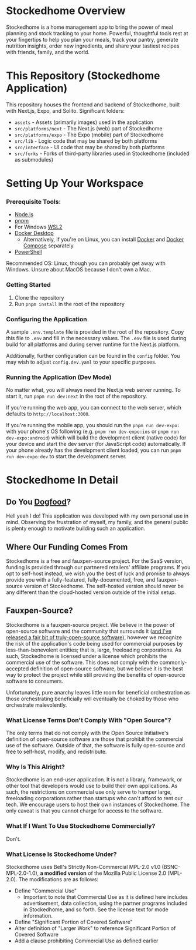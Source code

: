 # Stockedhome Overview

Stockedhome is a home management app to bring the power of meal planning and stock tracking to your home. Powerful, thoughtful tools rest at your fingertips to help you plan your meals, track your pantry, generate nutrition insights, order new ingredients, and share your tastiest recipes with friends, family, and the world.

# This Repository (Stockedhome Application)
This repository houses the frontend and backend of Stockedhome, built with Next.js, Expo, and Solito. Significant folders:
* `assets` - Assets (primarily images) used in the application
* `src/platforms/next` - The Next.js (web) part of Stockedhome
* `src/platforms/expo` - The Expo (mobile) part of Stockedhome
* `src/lib` - Logic code that may be shared by both platforms
* `src/interface` - UI code that may be shared by both platforms
* `src/forks` - Forks of third-party libraries used in Stockedhome (included as submodules)

# Setting Up Your Workspace

### Prerequisite Tools:
* [Node.js](https://nodejs.org/en/)
* [pnpm](https://pnpm.io/)
* For Windows [WSL2](https://docs.microsoft.com/en-us/windows/wsl/install)
* [Docker Desktop](https://www.docker.com/products/docker-desktop)
  * Alternatively, if you're on Linux, you can install [Docker](https://docs.docker.com/get-docker/) and [Docker Compose](https://docs.docker.com/compose/install/) separately
* [PowerShell](https://docs.microsoft.com/en-us/powershell/scripting/install/installing-powershell)

Recommended OS: Linux, though you can probably get away with Windows. Unsure about MacOS because I don't own a Mac.

### Getting Started
1. Clone the repository
2. Run `pnpm install` in the root of the repository

### Configuring the Application

A sample `.env.template` file is provided in the root of the repository. Copy this file to `.env` and fill in the necessary values. The `.env` file is used during build for all platforms and during server runtime for the Next.js platform.

Additionally, further configuration can be found in the `config` folder. You may wish to adjust `config.dev.yaml` to your specific purposes.

### Running the Application (Dev Mode)
No matter what, you will always need the Next.js web server running. To start it, run `pnpm run dev:next` in the root of the repository.

If you're running the web app, you can connect to the web server, which defaults to `http://localhost:3000`.

If you're running the mobile app, you should run the `pnpm run dev-expo:` with your phone's OS following (e.g. `pnpm run dev-expo:ios` or `pnpm run dev-expo:android`) which will build the development client (native code) for your device and start the dev server (for JavaScript code) automatically. If your phone already has the development client loaded, you can run `pnpm run dev-expo:dev` to start the development server.

# Stockedhome In Detail

## Do You [Dogfood](https://en.wikipedia.org/wiki/Eating_your_own_dog_food)?
Hell yeah I do! This application was developed with my own personal use in mind. Observing the frustration of myself, my family, and the general public is plenty enough to motivate building such an application.

## Where Our Funding Comes From
Stockedhome is a free and fauxpen-source project. For the SaaS version, funding is provided through our partnered retailers' affiliate programs. If you opt to self-host instead, we wish you the best of luck and promise to always provide you with a fully-featured, fully-documented, free, and fauxpen-source version of Stockedhome. The self-hosted version should never be any different than the cloud-hosted version outside of the initial setup.

## Fauxpen-Source?
Stockedhome is a fauxpen-source project. We believe in the power of open-source software and the community that surrounds it ([and I've released a fair bit of truly-open-source software](https://github.com/BellCubeDev)), however we recognize the risk of the application's code being used for commercial purposes by less-than-benevolent entities; that is, large, freeloading corporations. As such, Stockedhome is licensed under a license which prohibits the commercial use of the software. This does not comply with the commonly-accepted definition of open-source software, but we believe it is the best way to protect the project while still providing the benefits of open-source software to consumers.

Unfortunately, pure anarchy leaves little room for beneficial orchestration as those orchestrating beneficially will eventually be choked by those who orchestrate malevolently.

### What License Terms Don't Comply With "Open Source"?
The only terms that do not comply with the Open Source Initiative's definition of open-source software are those that prohibit the commercial use of the software. Outside of that, the software is fully open-source and free to self-host, modify, and redistribute.

### Why Is This Alright?
Stockedhome is an end-user application. It is not a library, framework, or other tool that developers would use to build their own applications. As such, the restrictions on commercial use only serve to hamper large, freeloading corporations rather than startups who can't afford to rent our tech. We encourage users to host their own instances of Stockedhome. The only caveat is that you cannot charge for access to the software.

### What If I Want To Use Stockedhome Commercially?
Don't.

### What License Is Stockedhome Under?
Stockedhome uses Bell's Strictly Non-Commercial MPL-2.0 v1.0 (BSNC-MPL-2.0-1.0), **a modified version** of the Mozilla Public License 2.0 (MPL-2.0). The modifications are as follows:
  * Define "Commercial Use"
    * Important to note that Commercial Use as it is defined here includes advertisement, data collection, using the partner programs included in Stockedhome, and so forth. See the license text for mode information.
  * Define "Significant Portion of Covered Software"
  * Alter definition of "Larger Work" to reference Significant Portion of Covered Software
  * Add a clause prohibiting Commercial Use as defined earlier
